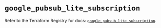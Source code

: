# `google_pubsub_lite_subscription`

Refer to the Terraform Registry for docs: [`google_pubsub_lite_subscription`](https://registry.terraform.io/providers/hashicorp/google-beta/6.50.0/docs/resources/google_pubsub_lite_subscription).
